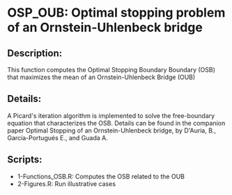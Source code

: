 # OSP_OUB: Optimal stopping problem  of an Ornstein-Uhlenbeck bridge

## Description: 
This function computes the Optimal Stopping Boundary Boundary (OSB) that maximizes the mean of an Ornstein-Uhlenbeck Bridge (OUB)

## Details:
A Picard's iteration algorithm is implemented to solve the free-boundary equation that characterizes the OSB. Details can be found in the companion paper Optimal Stopping of an Ornstein-Uhlenbeck bridge, by D'Auria, B., García-Portugués E., and Guada A.

## Scripts:

* 1-Functions_OSB.R: Computes the OSB related to the OUB
* 2-Figures.R: Run illustrative cases

